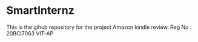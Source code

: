# SmartInternz
This is the gihub repository for the project Amazon kindle review. 
Reg No : 20BCI7063
VIT-AP
